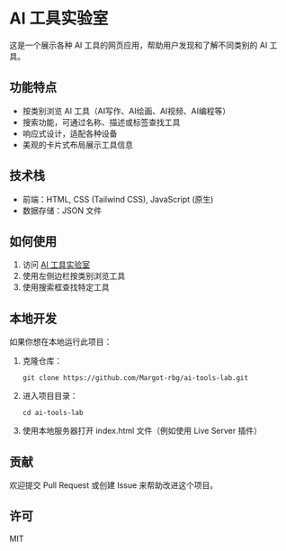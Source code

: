 # AI 工具实验室

这是一个展示各种 AI 工具的网页应用，帮助用户发现和了解不同类别的 AI 工具。

## 功能特点

- 按类别浏览 AI 工具（AI写作、AI绘画、AI视频、AI编程等）
- 搜索功能，可通过名称、描述或标签查找工具
- 响应式设计，适配各种设备
- 美观的卡片式布局展示工具信息

## 技术栈

- 前端：HTML, CSS (Tailwind CSS), JavaScript (原生)
- 数据存储：JSON 文件

## 如何使用

1. 访问 [AI 工具实验室](https://margot-rbg.github.io/ai-tools-lab/)
2. 使用左侧边栏按类别浏览工具
3. 使用搜索框查找特定工具

## 本地开发

如果你想在本地运行此项目：

1. 克隆仓库：
   ```
   git clone https://github.com/Margot-rbg/ai-tools-lab.git
   ```
2. 进入项目目录：
   ```
   cd ai-tools-lab
   ```
3. 使用本地服务器打开 index.html 文件（例如使用 Live Server 插件）

## 贡献

欢迎提交 Pull Request 或创建 Issue 来帮助改进这个项目。

## 许可

MIT 